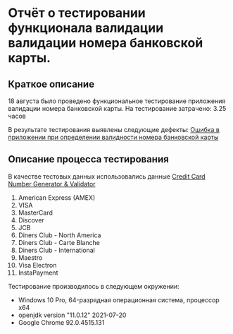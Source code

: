 # Отчёт о тестировании функционала валидации валидации номера банковской карты.

## Краткое описание

18 августа было проведено функциональное тестирование приложения валидации номера банковской карты.
На тестирование затрачено: 3.25 часов

В результате тестирования выявлены следующие дефекты:
[ Ошибка в приложении при определении валидности номера банковской карты ](https://github.com/UAzif/DZJ-1-1/issues/1)
## Описание процесса тестирования
В качестве тестовых данных использовались данные [Credit Card Number Generator & Validator](https://www.freeformatter.com/credit-card-number-generator-validator.html#howToValidate:)
1. American Express (AMEX)
2. VISA
3. MasterCard
4. Discover
5. JCB
6. Diners Club - North America
7. Diners Club - Carte Blanche
8. Diners Club - International
9. Maestro
10. Visa Electron
11. InstaPayment

Тестирование производилось в следующем окружении:
* Windows 10 Pro, 64-разрядная операционная система, процессор x64
* openjdk version "11.0.12" 2021-07-20
* Google Chrome	92.0.4515.131	
